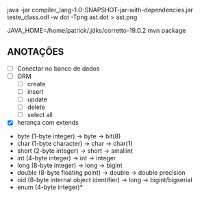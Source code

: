 java -jar compiler_lang-1.0-SNAPSHOT-jar-with-dependencies.jar teste_class.odl -w
dot -Tpng ast.dot > ast.png

JAVA_HOME=/home/patrick/.jdks/corretto-19.0.2 mvn package


## ANOTAÇÕES
-[ ] Conectar no banco de dados
-[ ] ORM
  - [ ] create
  - [ ] insert
  - [ ] update
  - [ ] delete
  - [ ] select all
-[x] herança com extends

- byte	(1-byte integer) -> byte -> bit(8)
- char	(1-byte character) -> char -> char(1)
- short	(2-byte integer) -> short -> smallint
- int	(4-byte integer) -> int -> integer
- long	(8-byte integer) -> long -> bigint
- double	(8-byte floating point) -> double -> double precision
- oid	(8-byte internal object identifier) -> long -> bigint/bigserial
- enum	(4-byte integer)*
